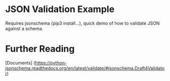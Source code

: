 # JSON Validation Example
Requires jsonschema (pip3 install...), quick demo of how to validate JSON against a schema.

# Further Reading
[Documents] (https://python-jsonschema.readthedocs.org/en/latest/validate/#jsonschema.Draft4Validator)